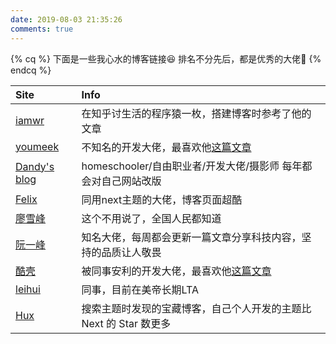 ```yaml
---
date: 2019-08-03 21:35:26
comments: true
---
```


{% cq %}
 下面是一些我心水的博客链接:satisfied: 排名不分先后，都是优秀的大佬:metal:
{% endcq %}

|  Site  |   Info |
| :-------- | :--------|
|  [iamwr](http://iamwr.com/) | 在知乎讨生活的程序猿一枚，搭建博客时参考了他的文章 |
|  [youmeek](http://www.youmeek.com/) | 不知名的开发大佬，最喜欢他[这篇文章](http://www.youmeek.com/my-learning-way/) |
|  [Dandy's blog](https://blog.dandyweng.com/) | homeschooler/自由职业者/开发大佬/摄影师 每年都会对自己网站改版 |
|  [Felix](https://yfzhou.coding.me/)  | 同用next主题的大佬，博客页面超酷 |
|  [廖雪峰](https://www.liaoxuefeng.com/)  | 这个不用说了，全国人民都知道 |
|  [阮一峰](http://www.ruanyifeng.com/)  | 知名大佬，每周都会更新一篇文章分享科技内容，坚持的品质让人敬畏 |
|  [酷壳](https://coolshell.cn/)  | 被同事安利的开发大佬，最喜欢他[这篇文章](https://coolshell.cn/articles/19464.html) |
|  [leihui](https://huilei.github.io/)  | 同事，目前在美帝长期LTA |
|  [Hux](https://huangxuan.me/)  | 搜索主题时发现的宝藏博客，自己个人开发的主题比 Next 的 Star 数更多 |

